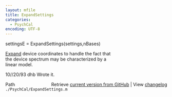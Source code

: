 ```yaml
---
layout: mfile
title: ExpandSettings
categories:
  - PsychCal
encoding: UTF-8
---
```


settingsE = ExpandSettings(settings,nBases)  

[Expand](/docs/Expand) device coordinates to handle the fact that  
the device spectrum may be characterized by a  
linear model.  

10//20/93    dhb   Wrote it.  


<div class="code_header" style="text-align:right;">
  <span style="float:left;">Path&nbsp;&nbsp;</span> <span class="counter">Retrieve <a href=
  "https://raw.github.com/Psychtoolbox-3/Psychtoolbox-3/beta/./PsychCal/ExpandSettings.m">current version from GitHub</a> | View <a href=
  "https://github.com/Psychtoolbox-3/Psychtoolbox-3/commits/beta/./PsychCal/ExpandSettings.m">changelog</a></span>
</div>
<div class="code">
  <code>./PsychCal/ExpandSettings.m</code>
</div>
